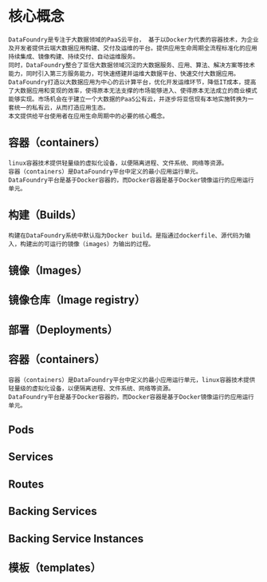 # 核心概念

    DataFoundry是专注于大数据领域的PaaS云平台， 基于以Docker为代表的容器技术，为企业及开发者提供云端大数据应用构建、交付及运维的平台。提供应用生命周期全流程标准化的应用持续集成、镜像构建、持续交付、自动运维服务。
    同时，DataFoundry整合了亚信大数据领域沉淀的大数据服务、应用、算法、解决方案等技术能力，同时引入第三方服务能力，可快速搭建并运维大数据平台、快速交付大数据应用。
    DataFoundry打造以大数据应用为中心的云计算平台，优化开发运维环节，降低IT成本，提高了大数据应用和变现的效率，使得原本无法支撑的市场能够进入、使得原本无法成立的商业模式能够实现。市场机会在于建立一个大数据的PaaS公有云，并逐步将亚信现有本地实施转换为一套统一的私有云，从而打造应用生态。
    本文提供给平台使用者在应用生命周期中的必要的核心概念。
    
## 容器（containers）
    linux容器技术提供轻量级的虚拟化设备，以便隔离进程、文件系统、网络等资源。
    容器（containers）是DataFoundry平台中定义的最小应用运行单元。
    DataFoundry平台是基于Docker容器的，而Docker容器是基于Docker镜像运行的应用运行单元。
    
## 构建（Builds）

    构建在DataFoundry系统中默认指为Docker build。是指通过dockerfile、源代码为输入，构建出的可运行的镜像（images）为输出的过程。
    
## 镜像（Images）
## 镜像仓库（Image registry）
## 部署（Deployments）
## 容器（containers）
    容器（containers）是DataFoundry平台中定义的最小应用运行单元，linux容器技术提供轻量级的虚拟化设备，以便隔离进程、文件系统、网络等资源。
    DataFoundry平台是基于Docker容器的，而Docker容器是基于Docker镜像运行的应用运行单元。
## Pods
## Services
## Routes
## Backing Services
## Backing Service Instances
## 模板（templates）






